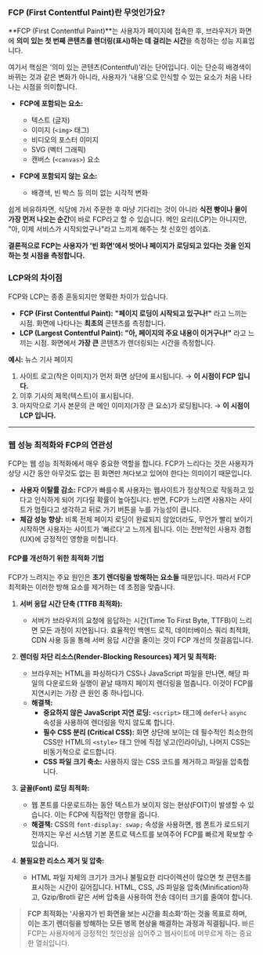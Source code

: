 ### FCP (First Contentful Paint)란 무엇인가요?

**FCP (First Contentful Paint)**는 사용자가 페이지에 접속한 후, 브라우저가 화면에 **의미 있는 첫 번째 콘텐츠를 렌더링(표시)하는 데 걸리는 시간**을 측정하는 성능 지표입니다.

여기서 핵심은 '의미 있는 콘텐츠(Contentful)'라는 단어입니다. 이는 단순히 배경색이 바뀌는 것과 같은 변화가 아니라, 사용자가 '내용'으로 인식할 수 있는 요소가 처음 나타나는 시점을 의미합니다.

- **FCP에 포함되는 요소:**
    - 텍스트 (글자)
    - 이미지 (`<img>` 태그)
    - 비디오의 포스터 이미지
    - SVG (벡터 그래픽)
    - 캔버스 (`<canvas>`) 요소

- **FCP에 포함되지 않는 요소:**
    - 배경색, 빈 박스 등 의미 없는 시각적 변화

쉽게 비유하자면, 식당에 가서 주문한 후 마냥 기다리는 것이 아니라 **식전 빵이나 물이 가장 먼저 나오는 순간**이 바로 FCP라고 할 수 있습니다. 메인 요리(LCP)는 아니지만, "아, 이제 서비스가 시작되었구나"라고 느끼게 해주는 첫 신호인 셈이죠.

**결론적으로 FCP는 사용자가 '빈 화면'에서 벗어나 페이지가 로딩되고 있다는 것을 인지하는 첫 시점을 측정합니다.**

### LCP와의 차이점

FCP와 LCP는 종종 혼동되지만 명확한 차이가 있습니다.
- **FCP (First Contentful Paint):** **"페이지 로딩이 시작되고 있구나!"** 라고 느끼는 시점. 화면에 나타나는 **최초의** 콘텐츠를 측정합니다.
- **LCP (Largest Contentful Paint):** **"아, 페이지의 주요 내용이 이거구나!"** 라고 느끼는 시점. 화면에서 **가장 큰** 콘텐츠가 렌더링되는 시간을 측정합니다.

**예시:** 뉴스 기사 페이지
1. 사이트 로고(작은 이미지)가 먼저 화면 상단에 표시됩니다. → **이 시점이 FCP 입니다.**
2. 이후 기사의 제목(텍스트)이 표시됩니다.
3. 마지막으로 기사 본문의 큰 메인 이미지(가장 큰 요소)가 로딩됩니다. → **이 시점이 LCP 입니다.**

---
### 웹 성능 최적화와 FCP의 연관성
FCP는 웹 성능 최적화에서 매우 중요한 역할을 합니다. FCP가 느리다는 것은 사용자가 상당 시간 동안 아무것도 없는 흰 화면만 쳐다보고 있어야 한다는 의미이기 때문입니다.

- **사용자 이탈률 감소:** FCP가 빠를수록 사용자는 웹사이트가 정상적으로 작동하고 있다고 인식하게 되어 기다릴 확률이 높아집니다. 반면, FCP가 느리면 사용자는 사이트가 멈췄다고 생각하고 뒤로 가기 버튼을 누를 가능성이 큽니다.
- **체감 성능 향상:** 비록 전체 페이지 로딩이 완료되지 않았더라도, 무언가 빨리 보이기 시작하면 사용자는 사이트가 '빠르다'고 느끼게 됩니다. 이는 전반적인 사용자 경험(UX)에 긍정적인 영향을 미칩니다.

#### FCP를 개선하기 위한 최적화 기법
FCP가 느려지는 주요 원인은 **초기 렌더링을 방해하는 요소들** 때문입니다. 따라서 FCP 최적화는 이러한 방해 요소를 제거하는 데 초점을 맞춥니다.

1. **서버 응답 시간 단축 (TTFB 최적화):**
    - 서버가 브라우저의 요청에 응답하는 시간(Time To First Byte, TTFB)이 느리면 모든 과정이 지연됩니다. 효율적인 백엔드 로직, 데이터베이스 쿼리 최적화, CDN 사용 등을 통해 서버 응답 시간을 줄이는 것이 FCP 개선의 첫걸음입니다.

2. **렌더링 차단 리소스(Render-Blocking Resources) 제거 및 최적화:**
    - 브라우저는 HTML을 파싱하다가 CSS나 JavaScript 파일을 만나면, 해당 파일의 다운로드와 실행이 끝날 때까지 페이지 렌더링을 멈춥니다. 이것이 FCP를 지연시키는 가장 큰 원인 중 하나입니다.
    - **해결책:**
        - **중요하지 않은 JavaScript 지연 로딩:** `<script>` 태그에 `defer`나 `async` 속성을 사용하여 렌더링을 막지 않도록 합니다.
        - **필수 CSS 분리 (Critical CSS):** 화면 상단에 보이는 데 필수적인 최소한의 CSS만 HTML의 `<style>` 태그 안에 직접 넣고(인라이닝), 나머지 CSS는 비동기적으로 로드합니다.
        - **CSS 파일 크기 축소:** 사용하지 않는 CSS 코드를 제거하고 파일을 압축합니다.

3. **글꼴(Font) 로딩 최적화:**
    - 웹 폰트를 다운로드하는 동안 텍스트가 보이지 않는 현상(FOIT)이 발생할 수 있습니다. 이는 FCP에 직접적인 영향을 줍니다.
    - **해결책:** CSS의 `font-display: swap;` 속성을 사용하면, 웹 폰트가 로드되기 전까지는 우선 시스템 기본 폰트로 텍스트를 보여주어 FCP를 빠르게 확보할 수 있습니다.

4. **불필요한 리소스 제거 및 압축:**
    - HTML 파일 자체의 크기가 크거나 불필요한 리다이렉션이 많으면 첫 콘텐츠를 표시하는 시간이 길어집니다. HTML, CSS, JS 파일을 압축(Minification)하고, Gzip/Brotli 같은 서버 압축을 사용하여 전송 데이터 크기를 줄여야 합니다.

> **FCP 최적화는 '사용자가 빈 화면을 보는 시간을 최소화'하는 것을 목표로 하며, 이는 초기 렌더링을 방해하는 모든 병목 현상을 해결하는 과정과 직결됩니다.** 빠른 FCP는 사용자에게 긍정적인 첫인상을 심어주고 웹사이트에 머무르게 하는 중요한 열쇠입니다.